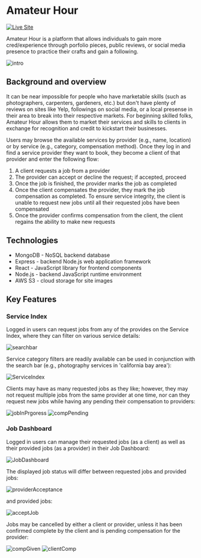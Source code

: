 # Amateur Hour

[![Live Site](https://img.shields.io/badge/site-online-green.svg)](https://amateur-hour.onrender.com/)


Amateur Hour is a platform that allows individuals to gain more cred/experience through porfolio pieces, public reviews, or social media presence to practice their crafts and gain a following.

![intro](readmeImages/intro.png)

## Background and overview

It can be near impossible for people who have marketable skills (such as photographers, carpenters, gardeners, etc.) but don't have plenty of reviews on sites like Yelp, followings on social media, or a local presense in their area to break into their respective markets. For beginning skilled folks, Amateur Hour allows them to market their services and skills to clients in exchange for recognition and credit to kickstart their businesses.

Users may browse the available services by provider (e.g., name, location) or by service (e.g., category, compensation method). Once they log in and find a service provider they want to book, they become a client of that provider and enter the following flow:

1. A client requests a job from a provider
2. The provider can accept or decline the request; if accepted, proceed
3. Once the job is finished, the provider marks the job as completed
4. Once the client compensates the provider, they mark the job compensation as completed. To ensure service integrity, the client is unable to request new jobs until all their requested jobs have been compensated
5. Once the provider confirms compensation from the client, the client regains the ability to make new requests

## Technologies

- MongoDB - NoSQL backend database
- Express - backend Node.js web application framework
- React - JavaScript library for frontend components
- Node.js - backend JavaScript runtime environment
- AWS S3 - cloud storage for site images

## Key Features 

### Service Index

Logged in users can request jobs from any of the provides on the Service Index, where they can filter on various service details:

![searchbar](readmeImages/searchbar.png)

Service category filters are readily available can be used in conjunction with the search bar (e.g., photography services in 'california bay area'):

![ServiceIndex](readmeImages/ServiceIndex.png)

Clients may have as many requested jobs as they like; however, they may not request multiple jobs from the same provider at one time, nor can they request new jobs while having any pending their compensation to providers:

![jobInPrgoress](readmeImages/jobInProgress.png) ![compPending](readmeImages/compPending.png)

### Job Dashboard

Logged in users can manage their requested jobs (as a client) as well as their provided jobs (as a provider) in their Job Dashboard:

![JobDashboard](readmeImages/JobDashboard.png)

The displayed job status will differ between requested jobs and provided jobs:

![providerAcceptance](readmeimages/providerAcceptance.png)

and provided jobs:

![acceptJob](readmeImages/acceptJob.png)

Jobs may be cancelled by either a client or provider, unless it has been confirmed complete by the client and is pending compensation for the provider: 

![compGiven](readmeImages/compGiven.png)
![clientComp](readmeImages/clientComp.png)